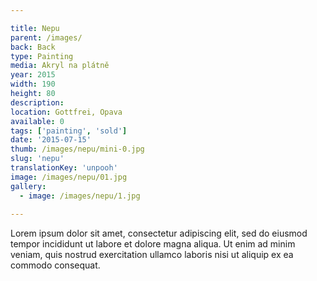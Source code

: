 ```yaml
---

title: Nepu
parent: /images/
back: Back
type: Painting
media: Akryl na plátně
year: 2015
width: 190
height: 80
description: 
location: Gottfrei, Opava
available: 0
tags: ['painting', 'sold']
date: '2015-07-15'
thumb: /images/nepu/mini-0.jpg
slug: 'nepu'
translationKey: 'unpooh'
image: /images/nepu/01.jpg
gallery:
  - image: /images/nepu/1.jpg
  
---
```

Lorem ipsum dolor sit amet, consectetur adipiscing elit, sed do eiusmod tempor incididunt ut labore et dolore magna aliqua. Ut enim ad minim veniam, quis nostrud exercitation ullamco laboris nisi ut aliquip ex ea commodo consequat.

